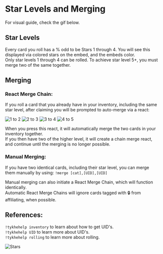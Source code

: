 # Star Levels and Merging

For visual guide, check the gif below.

## Star Levels
Every card you roll has a % odd to be Stars 1 through 4. You will see this displayed via colored stars on the embed, and the embeds color.  
Only star levels 1 through 4 can be rolled. To achieve star level 5+, you must merge two of the same together.

## Merging

### React Merge Chain:

If you roll a card that you already have in your inventory, including the same star level, after claiming you will be prompted to auto-merge via a react:

<div class="img_16">

![1 to 2](https://cdn.discordapp.com/emojis/832169211236843531.webp?size=96&quality=lossless)
![2 to 3](https://cdn.discordapp.com/emojis/832169226658644008.webp?size=96&quality=lossless)
![3 to 4](https://cdn.discordapp.com/emojis/832169241113133097.webp?size=96&quality=lossless)
![4 to 5](https://cdn.discordapp.com/emojis/832169255994261524.webp?size=96&quality=lossless)

</div>

When you press this react, it will automatically merge the two cards in your inventory together.  
If you then have two of the higher level, it will create a chain merge react, and continue until the merging is no longer possible.

### Manual Merging:

If you have two identical cards, including their star level, you can merge them manually by using:
`!merge [cat],[UID],[UID]`

Manual merging can also initiate a React Merge Chain, which will function identically.  
Automatic React Merge Chains will ignore cards tagged with :lock: from affiliating, when possible.

## References:

`!tykhehelp inventory` to learn about how to get UID's.  
`!tykhehelp UID` to learn more about UID's.  
`!tykhehelp rolling` to learn more about rolling.

![Stars](https://i.imgur.com/rm5Ka5G.gif)
